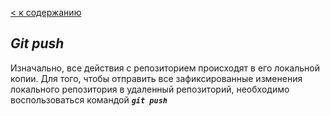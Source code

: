 [< к содержанию](readme.md)

## *Git push*

Изначально, все действия с репозиторием происходят в его локальной копии. Для того, чтобы отправить все зафиксированные изменения локального репозитория в удаленный репозиторий, необходимо воспользоваться командой ***`git push`***